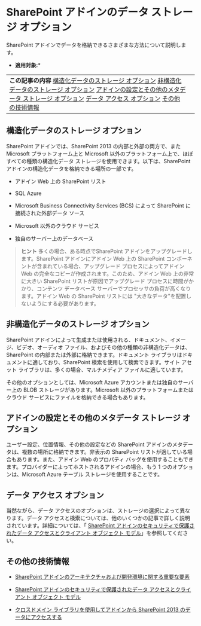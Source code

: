 

# SharePoint アドインのデータ ストレージ オプション
SharePoint アドインでデータを格納できるさまざまな方法について説明します。
 * **適用対象:*** 
  
    
    


|||
|:-----|:-----|
|**この記事の内容**          [構造化データのストレージ オプション](#StructuredData)           [非構造化データのストレージ オプション](#UnStructuredData)           [アドインの設定とその他のメタデータ ストレージ オプション](#AppMetadata)           [データ アクセス オプション](#DataAccess)           [その他の技術情報](#AddtionalResources)||
   

## 構造化データのストレージ オプション
<a name="StructuredData"> </a>

SharePoint アドインでは、SharePoint 2013 の内部と外部の両方で、また Microsoft プラットフォーム上と Microsoft 以外のプラットフォーム上で、ほぼすべての種類の構造化データ ストレージを使用できます。以下は、SharePoint アドインの構造化データを格納できる場所の一部です。
  
    
    

- アドイン Web 上の SharePoint リスト
    
  
- SQL Azure
    
  
- Microsoft Business Connectivity Services (BCS) によって SharePoint に接続された外部データ ソース
    
  
- Microsoft 以外のクラウド サービス
    
  
- 独自のサーバー上のデータベース
    
  

> **ヒント**
> 多くの場合、ある時点でSharePoint アドインをアップグレードします。SharePoint アドインにアドイン Web 上の SharePoint コンポーネントが含まれている場合、アップグレード プロセスによってアドイン Web の完全なコピーが作成されます。このため、アドイン Web 上の非常に大きい SharePoint リストが原因でアップグレード プロセスに時間がかかり、コンテンツ データベース サーバーでプロセッサの負荷が高くなります。アドイン Web の SharePoint リストには "大きなデータ"を配置しないようにする必要があります。 
  
    
    


## 非構造化データのストレージ オプション
<a name="UnStructuredData"> </a>

SharePoint アドインによって生成または使用される、ドキュメント、イメージ、ビデオ、オーディオ ファイル、およびその他の種類の非構造化データは、SharePoint の内部または外部に格納できます。ドキュメント ライブラリはドキュメントに適しており、SharePoint 検索を使用して検索できます。サイト アセット ライブラリは、多くの場合、マルチメディア ファイルに適しています。 
  
    
    
その他のオプションとしては、Microsoft Azure アカウントまたは独自のサーバー上の BLOB ストレージがあります。Microsoft 以外のプラットフォームまたはクラウド サービスにファイルを格納できる場合もあります。
  
    
    

## アドインの設定とその他のメタデータ ストレージ オプション
<a name="AppMetadata"> </a>

ユーザー設定、位置情報、その他の設定などの SharePoint アドインのメタデータは、複数の場所に格納できます。非表示の SharePoint リストが適している場合もあります。また、アドイン Web のプロパティ バッグを使用することもできます。プロバイダーによってホストされるアドインの場合、もう 1 つのオプションは、Microsoft Azure テーブル ストレージを使用することです。 
  
    
    

## データ アクセス オプション
<a name="DataAccess"> </a>

当然ながら、データ アクセスのオプションは、ストレージの選択によって異なります。データ アクセスと検索については、他のいくつかの記事で詳しく説明されています。詳細については、「 [SharePoint アドインのセキュリティで保護されたデータ アクセスとクライアント オブジェクト モデル](secure-data-access-and-client-object-models-for-sharepoint-add-ins.md)」を参照してください。
  
    
    

## その他の技術情報
<a name="AddtionalResources"> </a>


-  [SharePoint アドインのアーキテクチャおよび開発環境に関する重要な要素](important-aspects-of-the-sharepoint-add-in-architecture-and-development-landscap.md)
    
  
-  [SharePoint アドインのセキュリティで保護されたデータ アクセスとクライアント オブジェクト モデル](secure-data-access-and-client-object-models-for-sharepoint-add-ins.md)
    
  
-  [クロスドメイン ライブラリを使用してアドインから SharePoint 2013 のデータにアクセスする](access-sharepoint-2013-data-from-add-ins-using-the-cross-domain-library.md)
    
  

  
    
    